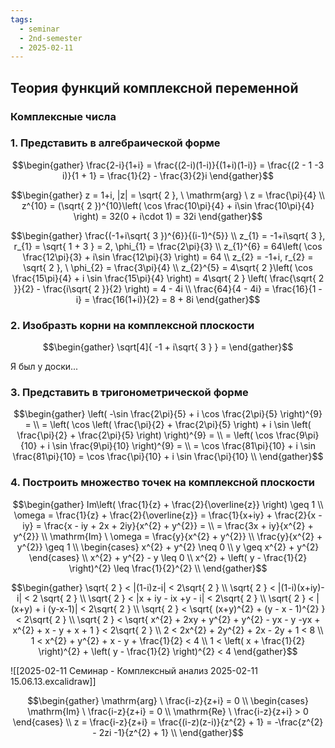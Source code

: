 ```yaml
---
tags:
  - seminar
  - 2nd-semester
  - 2025-02-11
---
```


## Теория функций комплексной переменной

### Комплексные числа

### 1. Представить в алгебраической форме

$$\begin{gather}
\frac{2-i}{1+i} = \frac{(2-i)(1-i)}{(1+i)(1-i)} = \frac{(2 - 1 -3 i)}{1 + 1} = \frac{1}{2} - \frac{3}{2}i
\end{gather}$$

$$\begin{gather}
z = 1+i, |z| = \sqrt{ 2 }, \ \mathrm{arg} \ z = \frac{\pi}{4} \\
z^{10} = (\sqrt{ 2 })^{10}\left( \cos \frac{10\pi}{4} + i\sin \frac{10\pi}{4} \right) = 32(0 + i\cdot 1) = 32i
\end{gather}$$

$$\begin{gather}
\frac{(-1+i\sqrt{ 3 })^{6}}{(i-1)^{5}} \\
z_{1} = -1+i\sqrt{ 3 }, r_{1} = \sqrt{ 1 + 3 } = 2, \phi_{1} = \frac{2\pi}{3} \\
z_{1}^{6} = 64\left( \cos \frac{12\pi}{3} + i\sin \frac{12\pi}{3} \right) = 64 \\
z_{2} = -1+i, r_{2} = \sqrt{ 2 }, \ \phi_{2} = \frac{3\pi}{4} \\
z_{2}^{5} = 4\sqrt{ 2 }\left( \cos \frac{15\pi}{4} + i \sin \frac{15\pi}{4} \right) = 4\sqrt{ 2 } \left( \frac{\sqrt{ 2 }}{2} - \frac{i\sqrt{ 2 }}{2} \right) = 4 - 4i \\
\frac{64}{4 - 4i} = \frac{16}{1 - i} = \frac{16(1+i)}{2} = 8 + 8i
\end{gather}$$

### 2. Изобразть корни на комплексной плоскости

$$\begin{gather}
\sqrt[4]{ -1 + i\sqrt{ 3 } } = 
\end{gather}$$

Я был у доски...

### 3. Представить в тригонометрической форме

$$\begin{gather}
\left( -\sin \frac{2\pi}{5} + i \cos \frac{2\pi}{5} \right)^{9} =  \\
= \left( \cos \left( \frac{\pi}{2} + \frac{2\pi}{5} \right) + i \sin \left( \frac{\pi}{2} + \frac{2\pi}{5} \right) \right)^{9} = \\
= \left( \cos \frac{9\pi}{10} + i \sin \frac{9\pi}{10} \right)^{9} = \\
= \cos \frac{81\pi}{10} + i \sin \frac{81\pi}{10} = \cos \frac{\pi}{10} + i \sin \frac{\pi}{10} \\
\end{gather}$$

### 4. Построить множество точек на комплексной плоскости

$$\begin{gather}
Im\left( \frac{1}{z} + \frac{2}{\overline{z}} \right) \geq 1 \\
\omega = \frac{1}{z} + \frac{2}{\overline{z}} = \frac{1}{x+iy} + \frac{2}{x - iy} = \frac{x - iy + 2x + 2iy}{x^{2} + y^{2}} = \\
= \frac{3x + iy}{x^{2} + y^{2}} \\
\mathrm{Im} \ \omega = \frac{y}{x^{2} + y^{2}} \\
\frac{y}{x^{2} + y^{2}} \geq 1 \\
\begin{cases}
x^{2} + y^{2} \neq 0 \\
y \geq x^{2} + y^{2} 
\end{cases} \\
x^{2} + y^{2} - y \leq 0 \\
x^{2} + \left( y - \frac{1}{2} \right)^{2} \leq \frac{1}{2}^{2} \\
\end{gather}$$

$$\begin{gather}
\sqrt{ 2 } < |(1-i)z-i| < 2\sqrt{ 2 } \\
\sqrt{ 2 } < |(1-i)(x+iy)-i| < 2 \sqrt{ 2 } \\
\sqrt{ 2 } < |x + iy - ix +y - i| < 2\sqrt{ 2 } \\
\sqrt{ 2 } < |(x+y) + i (y-x-1)| < 2\sqrt{ 2 } \\
\sqrt{ 2 } < \sqrt{ (x+y)^{2} + (y - x - 1)^{2} } < 2\sqrt{ 2 } \\
\sqrt{ 2 } < \sqrt{ x^{2} + 2xy + y^{2} + y^{2} - yx - y -yx + x^{2} + x - y + x + 1 } < 2\sqrt{ 2 } \\
2 < 2x^{2} + 2y^{2} + 2x - 2y + 1 < 8 \\
1 < x^{2} + y^{2} + x - y + \frac{1}{2} < 4 \\
1 < \left( x + \frac{1}{2} \right)^{2} + \left( y - \frac{1}{2} \right)^{2} < 4
\end{gather}$$

![[2025-02-11 Семинар - Комплексный анализ 2025-02-11 15.06.13.excalidraw]]

$$\begin{gather}
\mathrm{arg} \ \frac{i-z}{z+i} = 0 \\
\begin{cases}
\mathrm{Im} \ \frac{i-z}{z+i} = 0 \\
\mathrm{Re} \ \frac{i-z}{z+i} > 0
\end{cases} \\
z = \frac{i-z}{z+i} = \frac{(i-z)(z-i)}{z^{2} + 1} = -\frac{z^{2} - 2zi -1}{z^{2} + 1} \\
\end{gather}$$